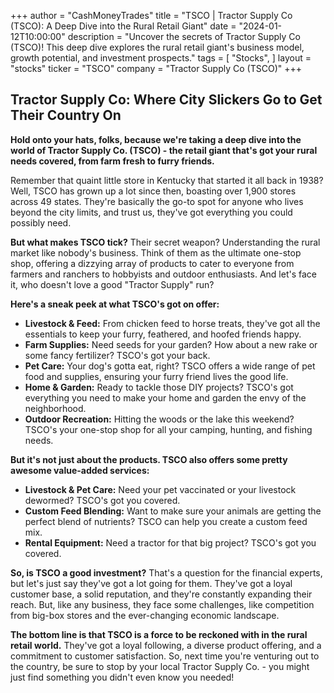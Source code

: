 +++
author = "CashMoneyTrades"
title = "TSCO |  Tractor Supply Co (TSCO): A Deep Dive into the Rural Retail Giant"
date = "2024-01-12T10:00:00"
description = "Uncover the secrets of Tractor Supply Co (TSCO)! This deep dive explores the rural retail giant's business model, growth potential, and investment prospects."
tags = [
"Stocks",
]
layout = "stocks"
ticker = "TSCO"
company = "Tractor Supply Co (TSCO)"
+++
        


##  Tractor Supply Co: Where City Slickers Go to Get Their Country On

**Hold onto your hats, folks, because we're taking a deep dive into the world of Tractor Supply Co. (TSCO) - the retail giant that's got your rural needs covered, from farm fresh to furry friends.**

Remember that quaint little store in Kentucky that started it all back in 1938? Well, TSCO has grown up a lot since then, boasting over 1,900 stores across 49 states. They're basically the go-to spot for anyone who lives beyond the city limits, and trust us, they've got everything you could possibly need.

**But what makes TSCO tick?**  Their secret weapon?  Understanding the rural market like nobody's business.  Think of them as the ultimate one-stop shop, offering a dizzying array of products to cater to everyone from farmers and ranchers to hobbyists and outdoor enthusiasts.  And let's face it, who doesn't love a good "Tractor Supply" run?

**Here's a sneak peek at what TSCO's got on offer:**

* **Livestock & Feed:**  From chicken feed to horse treats, they've got all the essentials to keep your furry, feathered, and hoofed friends happy.
* **Farm Supplies:**  Need seeds for your garden?  How about a new rake or some fancy fertilizer?  TSCO's got your back.
* **Pet Care:**  Your dog's gotta eat, right?  TSCO offers a wide range of pet food and supplies, ensuring your furry friend lives the good life.
* **Home & Garden:**  Ready to tackle those DIY projects?  TSCO's got everything you need to make your home and garden the envy of the neighborhood. 
* **Outdoor Recreation:**  Hitting the woods or the lake this weekend?  TSCO's your one-stop shop for all your camping, hunting, and fishing needs.

**But it's not just about the products.  TSCO also offers some pretty awesome value-added services:**

* **Livestock & Pet Care:**  Need your pet vaccinated or your livestock dewormed?  TSCO's got you covered. 
* **Custom Feed Blending:**  Want to make sure your animals are getting the perfect blend of nutrients?  TSCO can help you create a custom feed mix.
* **Rental Equipment:**  Need a tractor for that big project?  TSCO's got you covered. 

**So, is TSCO a good investment?**  That's a question for the financial experts, but let's just say they've got a lot going for them. They've got a loyal customer base, a solid reputation, and they're constantly expanding their reach.  But, like any business, they face some challenges, like competition from big-box stores and the ever-changing economic landscape.

**The bottom line is that TSCO is a force to be reckoned with in the rural retail world.**  They've got a loyal following, a diverse product offering, and a commitment to customer satisfaction.  So, next time you're venturing out to the country, be sure to stop by your local Tractor Supply Co. - you might just find something you didn't even know you needed! 

        